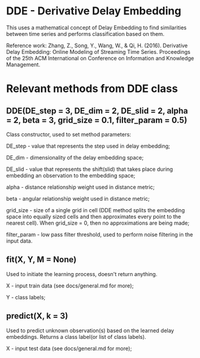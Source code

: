 # DDE -  Derivative Delay Embedding

This uses a mathematical concept of Delay Embedding to find similarities between time series and performs classification based on them.

Reference work:  Zhang, Z., Song, Y., Wang, W., & Qi, H. (2016). Derivative Delay Embedding: Online Modeling of Streaming Time Series. Proceedings of the 25th ACM International on Conference on Information and Knowledge Management.

# Relevant methods from DDE class

## DDE(DE_step = 3, DE_dim = 2, DE_slid = 2, alpha = 2, beta = 3, grid_size = 0.1, filter_param = 0.5)

Class constructor, used to set method parameters:

DE_step - value that represents the step used in delay embedding;

DE_dim - dimensionality of the delay embedding space;

DE_slid - value that represents the shift(slid) that takes place during embedding an observation to the embedding space;

alpha - distance relationship weight used in distance metric;

beta - angular relationship weight used in distance metric;

grid_size - size of a single grid in cell (DDE method splits the embedding space into equally sized cells and then approximates every point to the nearest cell). When grid_size = 0, then no approximations are being made;

filter_param - low pass filter threshold, used to perform noise filtering in the input data.

## fit(X, Y, M = None)

Used to initiate the learning process, doesn't return anything.

X - input train data (see docs/general.md for more);

Y - class labels;

## predict(X, k = 3)

Used to predict unknown observation(s) based on the learned delay embeddings. Returns a class label(or list of class labels). 

X - input test data (see docs/general.md for more);




